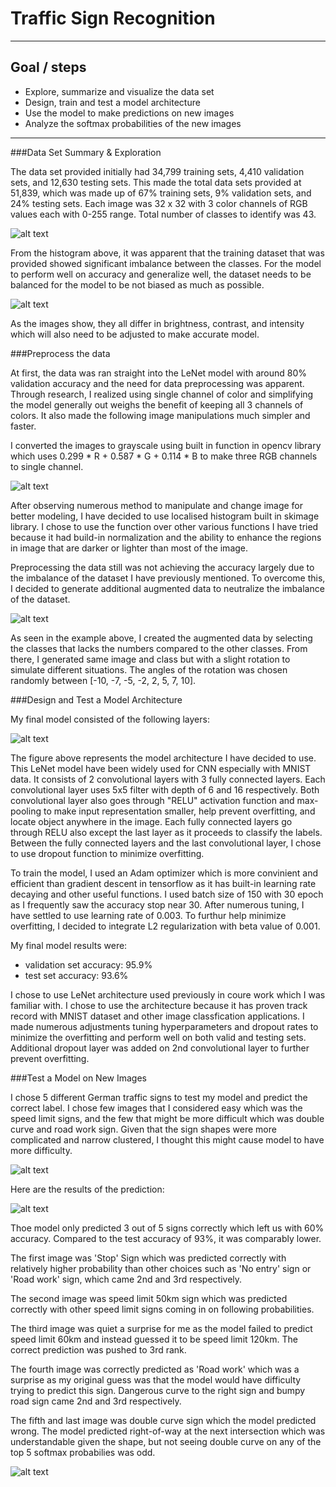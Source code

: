 # **Traffic Sign Recognition** 

---

## **Goal / steps**

* Explore, summarize and visualize the data set
* Design, train and test a model architecture
* Use the model to make predictions on new images
* Analyze the softmax probabilities of the new images

[//]: # (Image References)

[image1]: ./pics/graph1.jpg 
[image2]: ./pics/different.jpg
[image3]: ./pics/compare.jpg
[image4]: ./pics/graph2.jpg
[image5]: ./pics/architecture.jpg
[image6]: ./pics/test_images.jpg
[image7]: ./pics/sofrmax_text.jpg
[image8]: ./pics/softmax_image.jpg

---

###Data Set Summary & Exploration

The data set provided initially had 34,799 training sets, 4,410 validation sets, and 12,630 testing sets.  This made the total data sets provided at 51,839, which was made up of 67% training sets, 9% validation sets, and 24% testing sets.  Each image was 32 x 32 with 3 color channels of RGB values each with 0-255 range.  Total number of classes to identify was 43.

![alt text][image1]

From the histogram above, it was apparent that the training dataset that was provided showed significant imbalance between the classes.  For the model to perform well on accuracy and generalize well, the dataset needs to be balanced for the model to be not biased as much as possible.

![alt text][image2]

As the images show, they all differ in brightness, contrast, and intensity which will also need to be adjusted to make accurate model.


###Preprocess the data

At first, the data was ran straight into the LeNet model with around 80% validation accuracy and the need for data preprocessing was apparent.  Through research, I realized using single channel of color and simplifying the model generally out weighs the benefit of keeping all 3 channels of colors.  It also made the following image manipulations much simpler and faster.

I converted the images to grayscale using built in function in opencv library which uses 0.299 * R + 0.587 * G + 0.114 * B to make three RGB channels to single channel.

![alt text][image3]

After observing numerous method to manipulate and change image for better modeling, I have decided to use localised histogram built in skimage library.  I chose to use the function over other various functions I have tried because it had build-in normalization and the ability to enhance the regions in image that are darker or lighter than most of the image.

Preprocessing the data still was not achieving the accuracy largely due to the imbalance of the dataset I have previously mentioned.  To overcome this, I decided to generate additional augmented data to neutralize the imbalance of the dataset.

![alt text][image4]

As seen in the example above, I created the augmented data by selecting the classes that lacks the numbers compared to the other classes.  From there, I generated same image and class but with a slight rotation to simulate different situations.  The angles of the rotation was chosen randomly between [-10, -7, -5, -2, 2, 5, 7, 10].

###Design and Test a Model Architecture



My final model consisted of the following layers:

![alt text][image5]

The figure above represents the model architecture I have decided to use.  This LeNet model have been widely used for CNN especially with MNIST data.  It consists of 2 convolutional layers with 3 fully connected layers.  Each convolutional layer uses 5x5 filter with depth of 6 and 16 respectively.  Both convolutional layer also goes through "RELU" activation function and max-pooling to make input representation smaller, help prevent overfitting, and locate object anywhere in the image.  Each fully connected layers go through RELU also except the last layer as it proceeds to classify the labels.  Between the fully connected layers and the last convolutional layer, I chose to use dropout function to minimize overfitting.


To train the model, I used an Adam optimizer which is more convinient and efficient than gradient descent in tensorflow as it has built-in learning rate decaying and other useful functions.  I used batch size of 150 with 30 epoch as I frequently saw the accuracy stop near 30.  After numerous tuning,  I have settled to use learning rate of 0.003.  To furthur help minimize overfitting, I decided to integrate L2 regularization with beta value of 0.001.


My final model results were:
* validation set accuracy: 95.9% 
* test set accuracy: 93.6%

I chose to use LeNet architecture used previously in coure work which I was familiar with.  I chose to use the architecture because it has proven track record with MNIST dataset and other image classfication applications.  I made numerous adjustments tuning hyperparameters and dropout rates to minimize the overfitting and perform well on both valid and testing sets.  Additional dropout layer was added on 2nd convolutional layer to further prevent overfitting.  

 

###Test a Model on New Images

I chose 5 different German traffic signs to test my model and predict the correct label.  I chose few images that I considered easy which was the speed limit signs, and the few that might be more difficult which was double curve and road work sign.  Given that the sign shapes were more complicated and narrow clustered, I thought this might cause model to have more difficulty.

![alt text][image6]

Here are the results of the prediction:


![alt text][image7]


Thoe model only predicted 3 out of 5 signs correctly which left us with 60% accuracy.  Compared to the test accuracy of 93%, it was comparably lower.  


The first image was 'Stop' Sign which was predicted correctly with relatively higher probability than other choices such as 'No entry' sign or 'Road work' sign, which came 2nd and 3rd respectively.  

The second image was speed limit 50km sign which was predicted correctly with other speed limit signs coming in on following probabilities.

The third image was quiet a surprise for me as the model failed to predict speed limit 60km and instead guessed it to be speed limit 120km.  The correct prediction was pushed to 3rd rank. 

The fourth image was correctly predicted as 'Road work' which was a surprise as my original guess was that the model would have difficulty trying to predict this sign.  Dangerous curve to the right sign and bumpy road sign came 2nd and 3rd respectively.

The fifth and last image was double curve sign which the model predicted wrong.  The model predicted right-of-way at the next intersection which was understandable given the shape, but not seeing double curve on any of the top 5 softmax probabilies was odd.

![alt text][image8]





